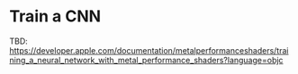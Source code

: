# Train a CNN

TBD: https://developer.apple.com/documentation/metalperformanceshaders/training_a_neural_network_with_metal_performance_shaders?language=objc